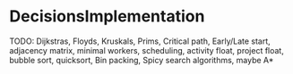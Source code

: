 # DecisionsImplementation


TODO:
  Dijkstras,
  Floyds,
  Kruskals,
  Prims,
  Critical path,
  Early/Late start,
  adjacency matrix,
  minimal workers,
  scheduling,
  activity float,
  project float,
  bubble sort,
  quicksort,
  Bin packing,
  Spicy search algorithms, 
  maybe A*
  
  
  
